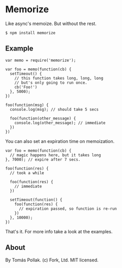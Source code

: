 Memorize
========

Like async's memoize. But without the rest.

    $ npm install memorize

Example
-------

    var memo = require('memorize');
    
    var foo = memo(function(cb) {
      setTimeout() {
        // this function takes long, long, long
        // but's only going to run once.
        cb('Foo!')
      }, 5000);
    })

    foo(function(msg) {
      console.log(msg); // should take 5 secs

      foo(function(other_message) {
        console.log(other_message); // immediate
      })
    })

You can also set an expiration time on memoization.

    var foo = memo(function(cb) { 
      // magic happens here, but it takes long
    }, 7000); // expire after 7 secs.
   
    foo(function(res) {
      // took a while

      foo(function(res) {
        // immediate
      })

      setTimeout(function() {
        foo(function(res) {
          // expiration passed, so function is re-run
        })
      }, 10000);
    })

That's it. For more info take a look at the examples.

About
-----

By Tomás Pollak.
(c) Fork, Ltd. MIT licensed.
